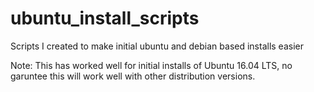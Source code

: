# ubuntu_install_scripts
Scripts I created to make initial ubuntu and debian based installs easier

Note:
This has worked well for initial installs of Ubuntu 16.04 LTS, no garuntee this will work well with other distribution versions.
